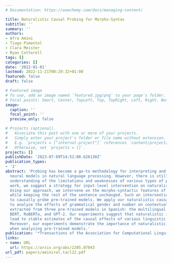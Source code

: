 ```yaml
---
# Documentation: https://wowchemy.com/docs/managing-content/

title: Naturalistic Causal Probing for Morpho-Syntax
subtitle: ''
summary: ''
authors:
- Afra Amini
- Tiago Pimentel
- Clara Meister
- Ryan Cotterell
tags: []
categories: []
date: '2022-01-01'
lastmod: 2022-11-21T00:29:32+01:00
featured: false
draft: false

# Featured image
# To use, add an image named `featured.jpg/png` to your page's folder.
# Focal points: Smart, Center, TopLeft, Top, TopRight, Left, Right, BottomLeft, Bottom, BottomRight.
image:
  caption: ''
  focal_point: ''
  preview_only: false

# Projects (optional).
#   Associate this post with one or more of your projects.
#   Simply enter your project's folder or file name without extension.
#   E.g. `projects = ["internal-project"]` references `content/project/deep-learning/index.md`.
#   Otherwise, set `projects = []`.
projects: []
publishDate: '2023-07-09T14:51:08.626130Z'
publication_types:
- '2'
abstract: 'Probing has become a go-to methodology for interpreting and analyzing deep
  neural models in natural language processing. However, there is still a lack of
  understanding of the limitations and weaknesses of various types of probes. In this
  work, we suggest a strategy for input-level intervention on naturalistic sentences.
  Using our approach, we intervene on the morpho-syntactic features of a sentence,
  while keeping the rest of the sentence unchanged. Such an intervention allows us
  to causally probe pre-trained models. We apply our naturalistic causal probing framework
  to analyze the effects of grammatical gender and number on contextualized representations
  extracted from three pre-trained models in Spanish: the multilingual versions of
  BERT, RoBERTa, and GPT-2. Our experiments suggest that naturalistic interventions
  lead to stable estimates of the causal effects of various linguistic properties.
  Moreover, our experiments demonstrate the importance of naturalistic causal probing
  when analyzing pre-trained models.'
publication: '*Transactions of the Association for Computational Linguistics*'
links:
- name: URL
  url: https://arxiv.org/abs/2205.07043
url_pdf: papers/amini+al.tacl22.pdf
---
```

